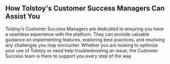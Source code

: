 ## How Tolstoy's Customer Success Managers Can Assist You

Tolstoy's Customer Success Managers are dedicated to ensuring you have a seamless experience with the platform. They can provide valuable guidance on implementing features, exploring best practices, and resolving any challenges you may encounter. Whether you are looking to optimize your use of Tolstoy or need help troubleshooting an issue, the Customer Success team is there to support you every step of the way.